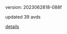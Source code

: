 version: 2023062818-088f

updated 39 avds

[details](https://github.com/0x74f917491bfa7ebfa379/ali_avd_db/blob/master/change_log/2023/06/28/18/088f.txt)